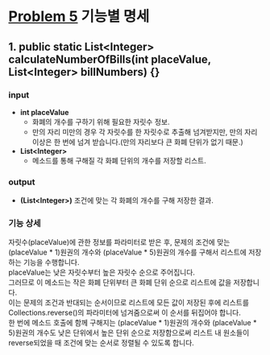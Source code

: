 # [Problem 5](https://www.notion.so/5-bb6cf19d2c3f4b4bb5d64c8158f16351) 기능별 명세

## 1. public static List<Integer\> calculateNumberOfBills(int placeValue, List<Integer\> billNumbers) {}

### input
- **int placeValue** 
  - 화폐의 개수를 구하기 위해 필요한 자릿수 정보.
  - 만의 자리 미만의 경우 각 자릿수를 한 자릿수로 추출해 넘겨받지만, 만의 자리 이상은 한 번에 넘겨 받습니다.(만의 자리보다 큰 화폐 단위가 없기 때문.)
- **List<Integer\>**
  - 메소드를 통해 구해질 각 화폐 단위의 개수를 저장할 리스트.

### output
- **(List<Integer\>)** 조건에 맞는 각 화폐의 개수를 구해 저장한 결과.

### 기능 상세
자릿수(placeValue)에 관한 정보를 파라미터로 받은 후, 문제의 조건에 맞는 (placeValue * 1)원권의 개수와 (placeValue * 5)원권의 개수를 구해서 리스트에 저장하는 기능을 수행합니다.</br>
placeValue는 낮은 자릿수부터 높은 자릿수 순으로 주어집니다.</br>
그러므로 이 메소드는 작은 화폐 단위부터 큰 화폐 단위 순으로 리스트에 값을 저장합니다.</br>
이는 문제의 조건과 반대되는 순서이므로 리스트에 모든 값이 저장된 후에 리스트를 Collections.reverse()의 파라미터에 넘겨줌으로써 이 순서를 뒤집어야 합니다.</br>
한 번에 메소드 호출에 함께 구해지는 (placeValue * 1)원권의 개수와 (placeValue * 5)원권의 개수도 낮은 단위에서 높은 단위 순으로 저장함으로써 리스트 내 원소들이 reverse되었을 때 조건에 맞는 순서로 정렬될 수 있도록 합니다.